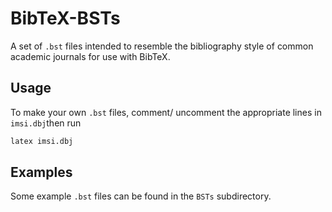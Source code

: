 # BibTeX-BSTs

A set of `.bst` files intended to resemble the bibliography style of common academic journals for use with BibTeX.

## Usage

To make your own `.bst` files, comment/ uncomment the appropriate lines in `imsi.dbj`then run 

```bash
latex imsi.dbj
```
## Examples

Some example `.bst` files can be found in the `BSTs` subdirectory.

